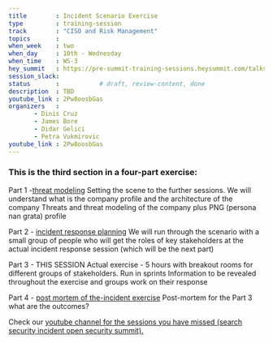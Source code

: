 ```yaml
---
title        : Incident Scenario Exercise
type         : training-session
track        : "CISO and Risk Management"
topics       : 
when_week    : two
when_day     : 10th - Wednesday
when_time    : WS-3
hey_summit   : https://pre-summit-training-sessions.heysummit.com/talks/incident-scenario-exercise/
session_slack:
status       :           # draft, review-content, done
description  : TBD
youtube_link : 2Pw8oosbGas
organizers   : 
       - Dinis Cruz
       - James Bore
       - Didar Gelici
       - Petra Vukmirovic
youtube_link : 2Pw8oosbGas             
---
```


### This is the third section in a four-part exercise:

Part 1 -[threat modeling](https://pre-summit-training-sessions.heysummit.com/talks/threat-modeling)
Setting the scene to the further sessions.
We will understand what is the company profile and the architecture of the company
Threats and threat modeling of the company
plus PNG (persona nan grata) profile

Part 2 - [incident response planning](https://open-security-summit-2020.heysummit.com/talks/incident-response-planning)
We will run through the scenario with a small group of people who will get the roles of key stakeholders at the actual incident response session (which will be the next part)

Part 3 - THIS SESSION
Actual exercise - 5 hours with breakout rooms for different groups of stakeholders.
Run in sprints
Information to be revealed throughout the exercise and groups work on their response

Part 4 - [post mortem of the-incident exercise](https://open-security-summit-2020.heysummit.com/talks/post-mortem-of-the-incident-exercise/)
Post-mortem for the Part 3
what are the outcomes?

Check our [youtube channel for the sessions you have missed (search security incident open security summit).](https://www.youtube.com/channel/UCyse9b_2JLJUxKMLgSpOL-Q/)
